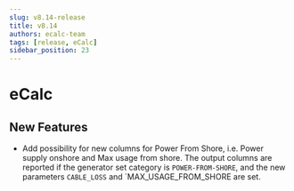 ```yaml
---
slug: v8.14-release
title: v8.14
authors: ecalc-team
tags: [release, eCalc]
sidebar_position: 23
---
```


# eCalc

## New Features

- Add possibility for new columns for Power From Shore, i.e. Power supply onshore and Max usage from shore. The output columns are reported if the generator set category is `POWER-FROM-SHORE`, and the new parameters `CABLE_LOSS` and `MAX_USAGE_FROM_SHORE are set.
